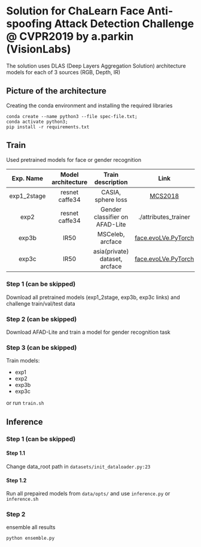 # Solution for ChaLearn Face Anti-spoofing Attack Detection Challenge @ CVPR2019 by a.parkin (VisionLabs)

The solution uses DLAS (Deep Layers Aggregation Solution) architecture models for each of 3 sources (RGB, Depth, IR)

## Picture of the architecture

Сreating the conda environment and installing the required libraries

```
conda create --name python3 --file spec-file.txt;
conda activate python3;
pip install -r requirements.txt
```


## Train
Used pretrained models for face or gender recognition

|Exp. Name|Model architecture|Train description|Link|Google Drive|
|:---:|:------------:|:-------------:|:--------:|:---------:|
|exp1_2stage|resnet caffe34|CASIA, sphere loss|[MCS2018](https://github.com/AlexanderParkin/MCS2018.Baseline)|[Google Drive](https://drive.google.com/open?id=1dnfh7rSrGV9_ROQ6TcRU6O1Kn0ZP5kEQ)|
|exp2|resnet caffe34|Gender classifier on AFAD-Lite|./attributes_trainer|[Google Drive](https://drive.google.com/open?id=1-0bM0OV6hgxDWv7f4JvdZRepbfW46k4a)|
|exp3b|IR50|MSCeleb, arcface|[face.evoLVe.PyTorch](https://github.com/ZhaoJ9014/face.evoLVe.PyTorch#Model-Zoo)|[Google Drive](https://drive.google.com/open?id=1-1yfxGjz_6YRsSSpeZPZPjlhJRmkbthe)|
|exp3c|IR50|asia(private) dataset, arcface|[face.evoLVe.PyTorch](https://github.com/ZhaoJ9014/face.evoLVe.PyTorch#Model-Zoo)|[Google Drive](https://drive.google.com/open?id=1-DFXeauUKY0O5-1KWQ0-Ojyu0Nzpf84H)|


### Step 1 (can be skipped)
Download all pretrained models (exp1_2stage, exp3b, exp3c links) and challenge train/val/test data

### Step 2 (can be skipped)
Download AFAD-Lite and train a model for gender recognition task

### Step 3 (can be skipped)

Train models:

* exp1
* exp2
* exp3b
* exp3c

or run ```train.sh```

## Inference
### Step 1 (can be skipped)
#### Step 1.1
Change data_root path in ```datasets/init_dataloader.py:23```
#### Step 1.2
Run all prepaired models from ```data/opts/``` and 
use ```inference.py``` or ```inference.sh```

### Step 2
ensemble all results

```
python ensemble.py
```
